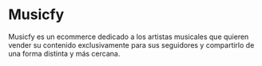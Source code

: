 # Musicfy
Musicfy es un ecommerce dedicado a los artistas musicales que quieren vender su contenido exclusivamente para sus seguidores y compartirlo de una forma distinta y más cercana.
